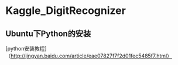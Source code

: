 # Kaggle_DigitRecognizer

## Ubuntu下Python的安装
[python安装教程]（http://jingyan.baidu.com/article/eae07827f7f2d01fec5485f7.html）
